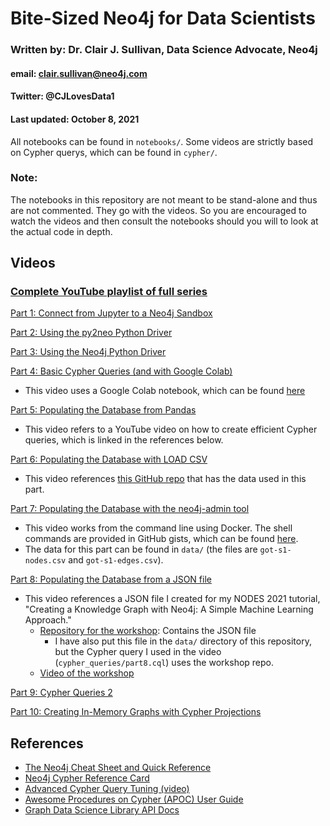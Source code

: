 # Bite-Sized Neo4j for Data Scientists
### Written by: Dr. Clair J. Sullivan, Data Science Advocate, Neo4j
#### email: clair.sullivan@neo4j.com
#### Twitter: @CJLovesData1
#### Last updated: October 8, 2021

All notebooks can be found in `notebooks/`.
Some videos are strictly based on Cypher querys, which can be found in `cypher/`.

### Note:
The notebooks in this repository are not meant to be stand-alone and thus are not commented.  They go with the videos.  So you are encouraged to watch the videos and then consult the notebooks should you will to look at the actual code in depth.

## Videos

### [Complete YouTube playlist of full series](https://dev.neo4j.com/bite_sized_playlist)

[Part 1: Connect from Jupyter to a Neo4j Sandbox](https://dev.neo4j.com/bites_part1)

[Part 2: Using the py2neo Python Driver](https://dev.neo4j.com/bites_part2)

[Part 3: Using the Neo4j Python Driver](https://dev.neo4j.com/bites_part3)

[Part 4: Basic Cypher Queries (and with Google Colab)](https://dev.neo4j.com/bites_part4)
  - This video uses a Google Colab notebook, which can be found [here](https://dev.neo4j.com/bites_part4_notebook)

[Part 5: Populating the Database from Pandas](https://dev.neo4j.com/bites_part5)
  - This video refers to a YouTube video on how to create efficient Cypher queries, which is linked in the references below.

[Part 6: Populating the Database with LOAD CSV](https://dev.neo4j.com/bites_part6)
  - This video references [this GitHub repo](https://github.com/mathbeveridge/gameofthrones) that has the data used in this part.

[Part 7: Populating the Database with the neo4j-admin tool](https://dev.neo4j.com/bites_part7)
  - This video works from the command line using Docker.  The shell commands are provided in GitHub gists, which can be found [here](https://gist.github.com/cj2001/9321ff16672921e1c197b67336f97f19).
  - The data for this part can be found in `data/` (the files are `got-s1-nodes.csv` and `got-s1-edges.csv`).

[Part 8: Populating the Database from a JSON file](https://dev.neo4j.com/bites_part8)
  - This video references a JSON file I created for my NODES 2021 tutorial, "Creating a Knowledge Graph with Neo4j: A Simple Machine Learning Approach."
    - [Repository for the workshop](https://dev.neo4j.com/nodes2021_kg_workshop): Contains the JSON file
      - I have also put this file in the `data/` directory of this repository, but the Cypher query I used in the video (`cypher_queries/part8.cql`) uses the workshop repo.
    - [Video of the workshop](https://dev.neo4j.com/kg_workshop)

[Part 9: Cypher Queries 2](https://dev.neo4j.com/bites_part9)

[Part 10: Creating In-Memory Graphs with Cypher Projections](https://dev.neo4j.com/bites_part10)
## References

- [The Neo4j Cheat Sheet and Quick Reference](https://dev.neo4j.com/neo4j_cheatsheet)
- [Neo4j Cypher Reference Card](https://neo4j.com/docs/cypher-refcard/current/)
- [Advanced Cypher Query Tuning (video)](https://youtu.be/xPSKqm4hFRc)
- [Awesome Procedures on Cypher (APOC) User Guide](https://neo4j.com/labs/apoc/4.1/)
- [Graph Data Science Library API Docs](https://dev.neo4j.com/graph_data_science)
